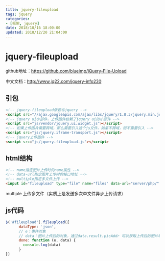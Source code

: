 ```yaml
---
title: jquery-fileupload
tags: jquery
categories:
- [框架, jquery]
date: 2018/10/16 18:00:00
updated: 2018/12/20 21:04:00
---
```



# jquery-fileupload



github地址：https://github.com/blueimp/jQuery-File-Upload

中文文档：http://www.jq22.com/jquery-info230

## 引包

```html
<!-- jquery-fileupload依赖与jquery -->
<script src="//ajax.googleapis.com/ajax/libs/jquery/1.8.3/jquery.min.js"></script>
<!-- jquery ui小部件，上传插件依赖了jquery ui的小部件 -->
<script src="js/vendor/jquery.ui.widget.js"></script>
<!-- 如果上传图片需要跨域，那么需要引入这个js文件，如果不跨域，则不需要引入 -->
<script src="js/jquery.iframe-transport.js"></script>
<!-- jquery上传插件 -->
<script src="js/jquery.fileupload.js"></script>
```



## html结构

```html
<!-- name指定图片上传时的name属性 -->
<!-- data-url指定图片上传时的接口地址 -->
<!-- multiple指定多文件上传 -->
<input id="fileupload" type="file" name="files" data-url="server/php/" multiple>
```

multiple 上传多文件（实质上是发送多次单文件异步上传请求）



## js代码

```javascript
$('#fileupload').fileupload({
      dataType: 'json',
      // e：事件对象
      // data：图片上传后的对象，通过data.result.picAddr 可以获取上传后的图片地址
      done: function (e, data) {
        console.log(data)
      }
})
```

